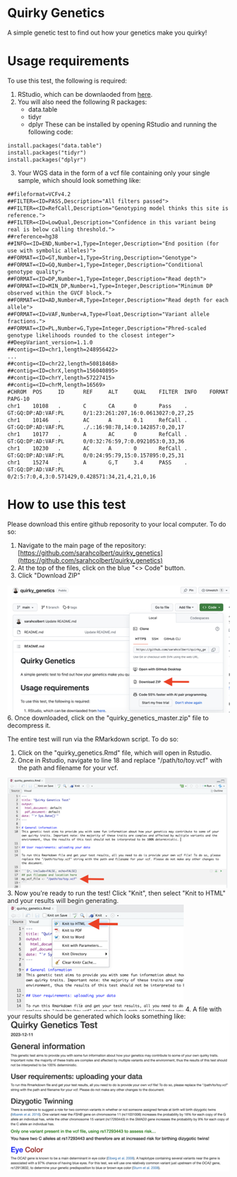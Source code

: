 # Quirky Genetics
A simple genetic test to find out how your genetics make you quirky!

# Usage requirements
To use this test, the following is required:
1. RStudio, which can be downlaoded from [here](https://posit.co/download/rstudio-desktop/).
2. You will also need the following R packages:
   - data.table
   - tidyr
   - dplyr
These can be installed by opening RStudio and running the following code:
```
install.packages("data.table")
install.packages("tidyr")
install.packages("dplyr")
```
3. Your WGS data in the form of a vcf file containing only your single sample, which should look something like:

```
##fileformat=VCFv4.2
##FILTER=<ID=PASS,Description="All filters passed">
##FILTER=<ID=RefCall,Description="Genotyping model thinks this site is reference.">
##FILTER=<ID=LowQual,Description="Confidence in this variant being real is below calling threshold.">
##reference=hg38
##INFO=<ID=END,Number=1,Type=Integer,Description="End position (for use with symbolic alleles)">
##FORMAT=<ID=GT,Number=1,Type=String,Description="Genotype">
##FORMAT=<ID=GQ,Number=1,Type=Integer,Description="Conditional genotype quality">
##FORMAT=<ID=DP,Number=1,Type=Integer,Description="Read depth">
##FORMAT=<ID=MIN_DP,Number=1,Type=Integer,Description="Minimum DP observed within the GVCF block.">
##FORMAT=<ID=AD,Number=R,Type=Integer,Description="Read depth for each allele">
##FORMAT=<ID=VAF,Number=A,Type=Float,Description="Variant allele fractions.">
##FORMAT=<ID=PL,Number=G,Type=Integer,Description="Phred-scaled genotype likelihoods rounded to the closest integer">
##DeepVariant_version=1.1.0
##contig=<ID=chr1,length=248956422>
...
##contig=<ID=chr22,length=50818468>
##contig=<ID=chrX,length=156040895>
##contig=<ID=chrY,length=57227415>
##contig=<ID=chrM,length=16569>
#CHROM  POS     ID      REF     ALT     QUAL    FILTER  INFO    FORMAT  PAPG-10
chr1    10108   .       C       CA      0       Pass    .       GT:GQ:DP:AD:VAF:PL      0/1:23:261:207,16:0.0613027:0,27,25
chr1    10146   .       AC      A       0.1     RefCall .       GT:GQ:DP:AD:VAF:PL      ./.:16:98:78,14:0.142857:0,20,17
chr1    10177   .       A       AC      0       RefCall .       GT:GQ:DP:AD:VAF:PL      0/0:32:76:59,7:0.0921053:0,33,36
chr1    10230   .       AC      A       0       RefCall .       GT:GQ:DP:AD:VAF:PL      0/0:24:95:79,15:0.157895:0,25,31
chr1    15274   .       A       G,T     3.4     PASS    .       GT:GQ:DP:AD:VAF:PL      0/2:5:7:0,4,3:0.571429,0.428571:34,21,4,21,0,16
```

# How to use this test
Please download this entire github reposority to your local computer. To do so:
1. Navigate to the main page of the repository: [https://github.com/sarahcolbert/quirky_genetics](https://github.com/sarahcolbert/quirky_genetics)
2. At the top of the files, click on the blue "<> Code" button.
4. Click "Download ZIP"
<img src="download_instructions_1.png" alt="download instructions 1" width="600"/>
6. Once downloaded, click on the "quirky_genetics_master.zip" file to decompress it.


The entire test will run via the RMarkdown script. To do so: 
1. Click on the "quirky_genetics.Rmd" file, which will open in Rstudio.
2. Once in Rstudio, navigate to line 18 and replace "/path/to/toy.vcf" with the path and filename for your vcf.
<img src="upload_instructions_1.png" alt="upload instructions 1" width="500"/>
3. Now you're ready to run the test! Click "Knit", then select "Knit to HTML" and your results will begin generating.
<img src="upload_instructions_2.png" alt="upload instructions 2" width="400"/>
4. A file with your results should be generated which looks something like:
<img src="results_instructions_1.png" alt="results instructions 1" width="700"/>


